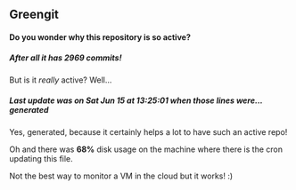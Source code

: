 ## Greengit

#### Do you wonder why this repository is so active?

##### After all it has 2969 commits!

But is it *really* active? Well...

##### Last update was on Sat Jun 15 at 13:25:01 when those lines were... generated

Yes, generated, because it certainly helps a lot to have such an active repo!

Oh and there was **68%** disk usage on the machine
where there is the cron updating this file.

Not the best way to monitor a VM in the cloud but it works! :)
